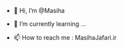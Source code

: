 - 👋 Hi, I’m @Masiha
<!-- - 👀 I’m interested in ... -->
- 🌱 I’m currently learning ...
<!-- - 💞️ I’m looking to collaborate on ... -->
- 📫 How to reach me : MasihaJafari.ir

<!---
Masiha/Masiha is a ✨ special ✨ repository because its `README.md` (this file) appears on your GitHub profile.
You can click the Preview link to take a look at your changes.
--->
